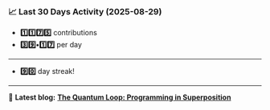 <!--START_STATS-->
### 📈 Last 30 Days Activity (2025-08-29)  
- **1️⃣1️⃣7️⃣5️⃣** contributions  
- **3️⃣9️⃣•1️⃣7️⃣** per day
---
- **9️⃣0️⃣** day streak!
---
📝 **Latest blog:** [**The Quantum Loop: Programming in Superposition**](https://andriak.com/blog/quantum-loop)
<!--END_STATS-->
